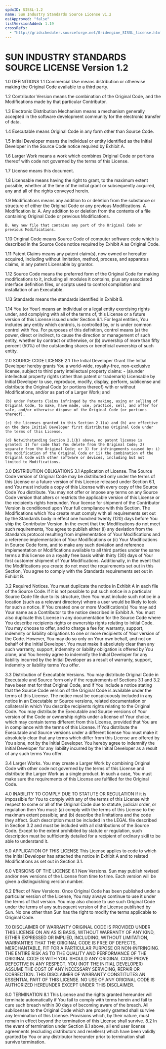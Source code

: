 ```yaml
---
spdxID: SISSL-1.2
name: Sun Industry Standards Source License v1.2
osiApproved: "false"
listVersionAdded: 1.19
crossRefs: 
  - "http://gridscheduler.sourceforge.net/Gridengine_SISSL_license.html"
---
```


# SUN INDUSTRY STANDARDS SOURCE LICENSE Version 1.2

1.0 DEFINITIONS
  1.1 Commercial Use means distribution or otherwise making the Original Code available to a third party.

  1.2 Contributor Version means the combination of the Original Code, and the Modifications made by that particular Contributor.

  1.3 Electronic Distribution Mechanism means a mechanism generally accepted in the software development community for the electronic transfer of data.

  1.4 Executable means Original Code in any form other than Source Code.

  1.5 Initial Developer means the individual or entity identified as the Initial Developer in the Source Code notice required by Exhibit A.

  1.6 Larger Work means a work which combines Original Code or portions thereof with code not governed by the terms of this License.

  1.7 License means this document.

  1.8 Licensable means having the right to grant, to the maximum extent possible, whether at the time of the initial grant or subsequently acquired, any and all of the rights conveyed herein.

  1.9 Modifications means any addition to or deletion from the substance or structure of either the Original Code or any previous Modifications. A Modification is:
    A. Any addition to or deletion from the contents of a file containing Original Code or previous Modifications.

    B. Any new file that contains any part of the Original Code or previous Modifications.

  1.10 Original Code means Source Code of computer software code which is described in the Source Code notice required by Exhibit A as Original Code.

  1.11 Patent Claims means any patent claim(s), now owned or hereafter acquired, including without limitation, method, process, and apparatus claims, in any patent Licensable by grantor.

  1.12 Source Code means the preferred form of the Original Code for making modifications to it, including all modules it contains, plus any associated interface definition files, or scripts used to control compilation and installation of an Executable.

  1.13 Standards means the standards identified in Exhibit B.

  1.14 You (or Your) means an individual or a legal entity exercising rights under, and complying with all of the terms of, this License or a future version of this License issued under Section 6.1. For legal entities, You includes any entity which controls, is controlled by, or is under common control with You. For purposes of this definition, control means (a) the power, direct or indirect, to cause the direction or management of such entity, whether by contract or otherwise, or (b) ownership of more than fifty percent (50%) of the outstanding shares or beneficial ownership of such entity.

2.0 SOURCE CODE LICENSE
  2.1 The Initial Developer Grant The Initial Developer hereby grants You a world-wide, royalty-free, non-exclusive license, subject to third party intellectual property claims:
    -
      (a)under intellectual property rights (other than patent or trademark) Licensable by Initial Developer to use, reproduce, modify, display, perform, sublicense and distribute the Original Code (or portions thereof) with or without Modifications, and/or as part of a Larger Work; and

    (b) under Patents Claims infringed by the making, using or selling of Original Code, to make, have made, use, practice, sell, and offer for sale, and/or otherwise dispose of the Original Code (or portions thereof).

    (c) the licenses granted in this Section 2.1(a) and (b) are effective on the date Initial Developer first distributes Original Code under the terms of this License.

    (d) Notwithstanding Section 2.1(b) above, no patent license is granted: 1) for code that You delete from the Original Code; 2) separate from the Original Code; or 3) for infringements caused by: i) the modification of the Original Code or ii) the combination of the Original Code with other software or devices, including but not limited to Modifications.

3.0 DISTRIBUTION OBLIGATIONS
  3.1 Application of License. The Source Code version of Original Code may be distributed only under the terms of this License or a future version of this License released under Section 6.1, and You must include a copy of this License with every copy of the Source Code You distribute. You may not offer or impose any terms on any Source Code version that alters or restricts the applicable version of this License or the recipients rights hereunder. Your license for shipment of the Contributor Version is conditioned upon Your full compliance with this Section. The Modifications which You create must comply with all requirements set out by the Standards body in effect one hundred twenty (120) days before You ship the Contributor Version. In the event that the Modifications do not meet such requirements, You agree to publish either (i) any deviation from the Standards protocol resulting from implementation of Your Modifications and a reference implementation of Your Modifications or (ii) Your Modifications in Source Code form, and to make any such deviation and reference implementation or Modifications available to all third parties under the same terms a this license on a royalty free basis within thirty (30) days of Your first customer shipment of Your Modifications. Additionally, in the event that the Modifications you create do not meet the requirements set out in this Section, You agree to comply with the Standards requirements set out in Exhibit B.

  3.2 Required Notices. You must duplicate the notice in Exhibit A in each file of the Source Code. If it is not possible to put such notice in a particular Source Code file due to its structure, then You must include such notice in a location (such as a relevant directory) where a user would be likely to look for such a notice. If You created one or more Modification(s) You may add Your name as a Contributor to the notice described in Exhibit A. You must also duplicate this License in any documentation for the Source Code where You describe recipients rights or ownership rights relating to Initial Code.
    You may choose to offer, and to charge a fee for, warranty, support, indemnity or liability obligations to one or more recipients of Your version of the Code. However, You may do so only on Your own behalf, and not on behalf of the Initial Developer. You must make it absolutely clear than any such warranty, support, indemnity or liability obligation is offered by You alone, and You hereby agree to indemnify the Initial Developer for any liability incurred by the Initial Developer as a result of warranty, support, indemnity or liability terms You offer.

  3.3 Distribution of Executable Versions. You may distribute Original Code in Executable and Source form only if the requirements of Sections 3.1 and 3.2 have been met for that Original Code, and if You include a notice stating that the Source Code version of the Original Code is available under the terms of this License. The notice must be conspicuously included in any notice in an Executable or Source versions, related documentation or collateral in which You describe recipients rights relating to the Original Code. You may distribute the Executable and Source versions of Your version of the Code or ownership rights under a license of Your choice, which may contain terms different from this License, provided that You are in compliance with the terms of this License. If You distribute the Executable and Source versions under a different license You must make it absolutely clear that any terms which differ from this License are offered by You alone, not by the Initial Developer. You hereby agree to indemnify the Initial Developer for any liability incurred by the Initial Developer as a result of any such terms You offer.

  3.4 Larger Works. You may create a Larger Work by combining Original Code with other code not governed by the terms of this License and distribute the Larger Work as a single product. In such a case, You must make sure the requirements of this License are fulfilled for the Original Code.

4.0 INABILITY TO COMPLY DUE TO STATUTE OR REGULATION
  If it is impossible for You to comply with any of the terms of this License with respect to some or all of the Original Code due to statute, judicial order, or regulation then You must: (a) comply with the terms of this License to the maximum extent possible; and (b) describe the limitations and the code they affect. Such description must be included in the LEGAL file described in Section 3.2 and must be included with all distributions of the Source Code. Except to the extent prohibited by statute or regulation, such description must be sufficiently detailed for a recipient of ordinary skill to be able to understand it.

5.0 APPLICATION OF THIS LICENSE
  This License applies to code to which the Initial Developer has attached the notice in Exhibit A and to related Modifications as set out in Section 3.1.

6.0 VERSIONS OF THE LICENSE
  6.1 New Versions. Sun may publish revised and/or new versions of the License from time to time. Each version will be given a distinguishing version number.

  6.2 Effect of New Versions. Once Original Code has been published under a particular version of the License, You may always continue to use it under the terms of that version. You may also choose to use such Original Code under the terms of any subsequent version of the License published by Sun. No one other than Sun has the right to modify the terms applicable to Original Code.

7.0 DISCLAIMER OF WARRANTY
  ORIGINAL CODE IS PROVIDED UNDER THIS LICENSE ON AN AS IS BASIS, WITHOUT WARRANTY OF ANY KIND, EITHER EXPRESSED OR IMPLIED, INCLUDING, WITHOUT LIMITATION, WARRANTIES THAT THE ORIGINAL CODE IS FREE OF DEFECTS, MERCHANTABLE, FIT FOR A PARTICULAR PURPOSE OR NON-INFRINGING. THE ENTIRE RISK AS TO THE QUALITY AND PERFORMANCE OF THE ORIGINAL CODE IS WITH YOU. SHOULD ANY ORIGINAL CODE PROVE DEFECTIVE IN ANY RESPECT, YOU (NOT THE INITIAL DEVELOPER) ASSUME THE COST OF ANY NECESSARY SERVICING, REPAIR OR CORRECTION. THIS DISCLAIMER OF WARRANTY CONSTITUTES AN ESSENTIAL PART OF THIS LICENSE. NO USE OF ANY ORIGINAL CODE IS AUTHORIZED HEREUNDER EXCEPT UNDER THIS DISCLAIMER.

8.0 TERMINATION
  8.1 This License and the rights granted hereunder will terminate automatically if You fail to comply with terms herein and fail to cure such breach within 30 days of becoming aware of the breach. All sublicenses to the Original Code which are properly granted shall survive any termination of this License. Provisions which, by their nature, must remain in effect beyond the termination of this License shall survive. 8.2 In the event of termination under Section 8.1 above, all end user license agreements (excluding distributors and resellers) which have been validly granted by You or any distributor hereunder prior to termination shall survive termination.
